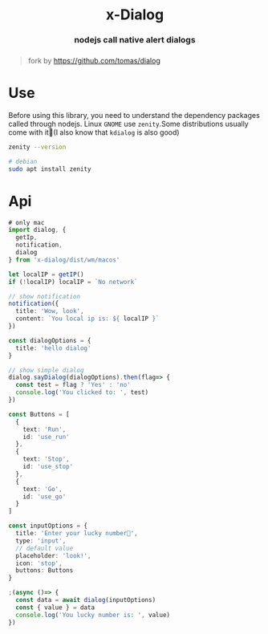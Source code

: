 <div>
  <h1 align="center">x-Dialog</h1>
  <h3 align="center">nodejs call native alert dialogs<h3>
</div>

> fork by https://github.com/tomas/dialog

# Use

Before using this library, you need to understand the dependency packages called through nodejs. Linux `GNOME` use `zenity`.Some distributions usually come with it🧐(I also know that `kdialog` is also good)

```bash
zenity --version

# debian
sudo apt install zenity
```

# Api

```ts
# only mac
import dialog, {
  getIp,
  notification,
  dialog
} from 'x-dialog/dist/wm/macos'

let localIP = getIP()
if (!localIP) localIP = `No network`

// show notification
notification({
  title: 'Wow, look',
  content: `You local ip is: ${ localIP }`
})

const dialogOptions = {
  title: 'hello dialog'
}

// show simple dialog
dialog.sayDialog(dialogOptions).then(flag=> {
  const test = flag ? 'Yes' : 'no'
  console.log('You clicked to: ', test)
})

const Buttons = [
  {
    text: 'Run',
    id: 'use_run'
  },
  {
    text: 'Stop',
    id: 'use_stop'
  },
  {
    text: 'Go',
    id: 'use_go'
  }
]

const inputOptions = {
  title: 'Enter your lucky number🐶',
  type: 'input',
  // default value
  placeholder: 'look!',
  icon: 'stop',
  buttons: Buttons
}

;(async ()=> {
  const data = await dialog(inputOptions)
  const { value } = data
  console.log('You lucky number is: ', value)
})

```